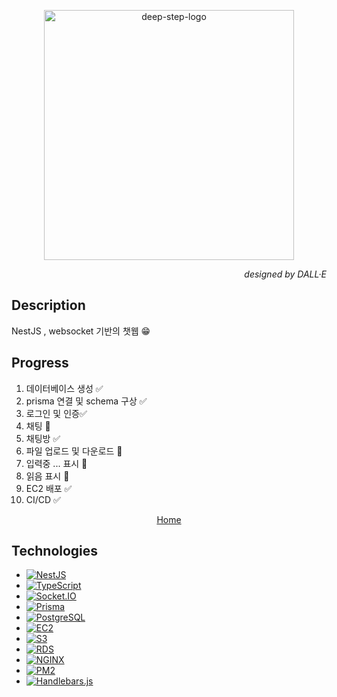 <p align="center">
 <picture >
  <source media="(prefers-color-scheme: dark)" srcset="https://da9ck3uz4lf5y.cloudfront.net/assets/logos/deep-step-dark-logo.png">
  <source media="(prefers-color-scheme: light)" srcset="https://da9ck3uz4lf5y.cloudfront.net/assets/logos/deep-step-light-logo.png">
  <img alt="deep-step-logo" src="https://da9ck3uz4lf5y.cloudfront.net/assets/logos/deep-step-light-logo.png" width="400">
 </picture>
</p>

_<p align="right">designed by DALL·E</p>_

## Description
 
NestJS , websocket 기반의 챗웹 😁


## Progress
  
1. 데이터베이스 생성 ✅
2. prisma 연결 및 schema 구상 ✅
3. 로그인 및 인증✅
4. 채팅 🔲
5. 채팅방 ✅
6. 파일 업로드 및 다운로드 🔲
7. 입력중 ... 표시 🔲
8. 읽음 표시 🔲
9. EC2 배포 ✅
10. CI/CD ✅
 
<p align="center"> 
  <a href="https://deep-step.com" target="_blank" >Home</a> 
</p> 



## Technologies

- [![NestJS](https://img.shields.io/badge/NestJS-%23E0234E.svg?style=for_the_badge&logo=NestJS&logoColor=white)](https://docs.nestjs.com/)
- [![TypeScript](https://img.shields.io/badge/TypeScript-%23007ACC.svg?style=for_the_badge&logo=TypeScript&logoColor=white)](https://socket.io/)
- [![Socket.IO](https://img.shields.io/badge/Socket.IO-%23010101.svg?style=for_the_badge&logo=Socket.IO&logoColor=white)](https://www.typescriptlang.org/docs/)
- [![Prisma](https://img.shields.io/badge/Prisma-%232D3748.svg?style=for_the_badge&logo=Prisma&logoColor=white)](https://www.prisma.io/docs/)
- [![PostgreSQL](https://img.shields.io/badge/PostgreSQL-%23316192.svg?style=for_the_badge&logo=PostgreSQL&logoColor=white)](https://www.postgresql.org/docs/)
- [![EC2](https://img.shields.io/badge/EC2-%23FF9900.svg?style=for_the_badge&logo=amazonec2&logoColor=white)](https://docs.aws.amazon.com/ec2/)
- [![S3](https://img.shields.io/badge/S3-%23569A31.svg?style=for_the_badge&logo=amazons3&logoColor=white)](https://docs.aws.amazon.com/s3/)
- [![RDS](https://img.shields.io/badge/RDS-%23527FFF.svg?style=for_the_badge&logo=amazonrds&logoColor=white)](https://docs.aws.amazon.com/rds/)
- [![NGINX](https://img.shields.io/badge/NGINX-%23009639.svg?style=for_the_badge&logo=nginx&logoColor=white)](https://nginx.org/en/docs/)
- [![PM2](https://img.shields.io/badge/PM2-%232B037A.svg?style=for_the_badge&logo=pm2&logoColor=white)](https://pm2.keymetrics.io/docs/usage/quick-start/)
- [![Handlebars.js](https://img.shields.io/badge/Handlebars-%23000000.svg?style=for_the_badge&logo=Handlebars.js&logoColor=white)](https://handlebarsjs.com/)
